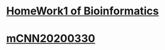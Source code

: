# [HomeWork1 of Bioinformatics](./course/bioinfo/HW1/hw1.html)
# [mCNN20200330](./mCNN/20200330.html)